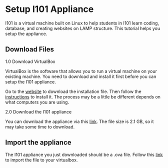 
# Setup I101 Appliance

I101 is a virtual machine built on Linux to help students in I101 learn coding, database, and creating websites on LAMP structure. This tutorial helps you setup the appliance.

## Download Files

1.0 Download VirtualBox

VirtualBox is the software that allows you to run a virtual machine on your existing machine. You need to download and install it first before you can setup the I101 appliance. 

Go to the [website](https://www.virtualbox.org) to download the installation file. Then follow the [instructions](https://www.virtualbox.org/manual/ch01.html#intro-installing) to install it. The process may be a little be different depends on what computers you are using.

2.0 Download the I101 appliance

You can download the appliance via this [link](https://iu.box.com/s/1zn68jnj2sjbujabl5z8aoazq0xwr30e). The file size is 2.1 GB, so it may take some time to download.

## Import the appliance

The I101 appliance you just downloaded should be a .ova file. Follow this [link](https://www.virtualbox.org/manual/ch01.html#ovf) to import the file to your virtualbox.
